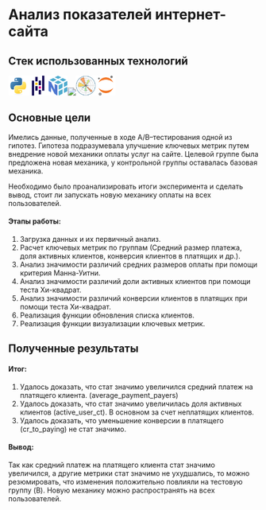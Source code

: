 # Анализ показателей интернет-сайта

## Cтек использованных технологий 

<img src="https://github.com/devicons/devicon/blob/master/icons/python/python-original.svg" height="40"/><img src="https://github.com/devicons/devicon/blob/master/icons/pandas/pandas-original.svg" height="40"/><img src="https://github.com/devicons/devicon/blob/master/icons/numpy/numpy-original.svg" height="40"/><img src="https://user-images.githubusercontent.com/315810/92161415-9e357100-edfe-11ea-917d-f9e33fd60741.png" height="40"/><img src="https://github.com/devicons/devicon/blob/master/icons/matplotlib/matplotlib-original.svg" height="40"/><img src="https://github.com/devicons/devicon/blob/master/icons/jupyter/jupyter-original.svg" height="40"/>

## Основные цели 
  Имелись данные, полученные в ходе A/B–тестирования одной из гипотез. Гипотеза подразумевала улучшение ключевых метрик путем внедрение новой механики оплаты услуг на сайте. Целевой группе была предложена новая механика, у контрольной группы оставалась базовая механика.
  
  Необходимо было проанализировать итоги эксперимента и сделать вывод, стоит ли запускать новую механику оплаты на всех пользователей.
#### Этапы работы:
1. Загрузка данных и их первичный анализ.
2. Расчет ключевых метрик по группам (Средний размер платежа, доля активных клиентов, конверсия клиентов в платящих и др.).
3. Анализ значимости различий средних размеров оплаты при помощи критерия Манна-Уитни.
4. Анализ  значимости различий доли активных клиентов при помощи теста Хи-квадрат.
5. Анализ  значимости различий конверсии клиентов в платящих при помощи теста Хи-квадрат.
6. Реализация функции обновления списка клиентов.
7. Реализация функции визуализации ключевых метрик.

## Полученные результаты 

#### Итог:
1. Удалось доказать, что стат значимо увеличился средний платеж на платящего клиента. (average_payment_payers)
2. Удалось доказать, что стат значимо увеличилась доля активных клиентов (active_user_ct). В основном за счет неплатящих клиентов.
3. Удалось доказать, что уменьшение конверсии в платящего (cr_to_paying) не стат значимо.  
#### Вывод:
  Так как средний платеж на платящего клиента стат значимо увеличился, а другие метрики стат значимо не ухудшались, то можно резюмировать, что изменения положительно повлияли на тестовую группу (B). Новую механику можно распространять на всех пользователей.



